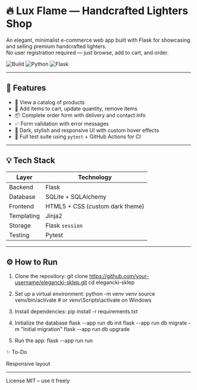 # 🔥 Lux Flame — Handcrafted Lighters Shop

An elegant, minimalist e-commerce web app built with Flask for showcasing and selling premium handcrafted lighters.  
No user registration required — just browse, add to cart, and order.

![Build](https://img.shields.io/github/actions/workflow/status/KacperSzmyd/luxflame/tests.yml?branch=main)
![Python](https://img.shields.io/badge/python-3.12-blue)
![Flask](https://img.shields.io/badge/flask-2.x-lightgrey)

---

## 🌟 Features

- 🛒 View a catalog of products
- 🧺 Add items to cart, update quantity, remove items
- 📦 Complete order form with delivery and contact info
- ✅ Form validation with error messages
- 🎨 Dark, stylish and responsive UI with custom hover effects
- 🧪 Full test suite using `pytest` + GitHub Actions for CI

---

## 💡 Tech Stack


| Layer       | Technology      |
|-------------|------------------|
| Backend     | Flask            |
| Database    | SQLite + SQLAlchemy |
| Frontend    | HTML5 + CSS (custom dark theme) |
| Templating  | Jinja2           |
| Storage     | Flask `session`  |
| Testing     | Pytest


---


## ⚙️ How to Run

1. Clone the repository:
   git clone https://github.com/your-username/elegancki-sklep.git
   cd elegancki-sklep

2. Set up a virtual environment:
    python -m venv venv
    source venv/bin/activate  # or venv\Scripts\activate on Windows

3. Install dependencies:
    pip install -r requirements.txt

4. Initialize the database
    flask --app run db init
    flask --app run db migrate -m "Initial migration"
    flask --app run db upgrade

5. Run the app:
    flask --app run run

✨ To-Do

 Responsive layout


---

License
MIT – use it freely